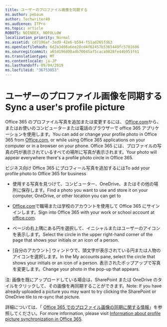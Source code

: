 ```yaml
---
title: ユーザーのプロファイル画像を同期する
ms.author: pebaum
author: Techwriter40
ms.audience: ITPro
ms.topic: article
ROBOTS: NOINDEX, NOFOLLOW
localization_priority: Normal
ms.assetid: cd7196af-3ed9-42e6-b594-f51ad265fd63
ms.openlocfilehash: 6d2a3d08a6ee20cd4f62457b5365449fc5781606
ms.sourcegitcommit: a65d196d00adb70045af5caca9828fe44b951f61
ms.translationtype: MT
ms.contentlocale: ja-JP
ms.lasthandoff: 09/04/2019
ms.locfileid: "36753853"
---
```

# <a name="sync-a-users-profile-picture"></a><span data-ttu-id="3bcaf-102">ユーザーのプロファイル画像を同期する</span><span class="sxs-lookup"><span data-stu-id="3bcaf-102">Sync a user's profile picture</span></span>

<span data-ttu-id="3bcaf-103">Office 365 のプロファイル写真を追加または変更するには、 [Office.com](http://www.office.com)から、またはお使いのコンピューターまたは電話のブラウザーで office 365 アプリケーションを使用します。</span><span class="sxs-lookup"><span data-stu-id="3bcaf-103">You can add or change your profile photo in Office 365 from [Office.com](http://www.office.com), or while using Office 365 applications on your computer or in a browser on your phone.</span></span> <span data-ttu-id="3bcaf-104">Office 365 には、プロファイルの写真の円が表示されているすべての場所に写真が表示されます。</span><span class="sxs-lookup"><span data-stu-id="3bcaf-104">Your photo will appear everywhere there's a profile photo circle in Office 365.</span></span>

<span data-ttu-id="3bcaf-105">ビジネス向け Office 365 にプロフィール写真を追加するには</span><span class="sxs-lookup"><span data-stu-id="3bcaf-105">To add your profile photo to Office 365 for business</span></span>

- <span data-ttu-id="3bcaf-106">使用する写真を見つけて、コンピューター、OneDrive、またはその他の場所に保存します。</span><span class="sxs-lookup"><span data-stu-id="3bcaf-106">Find a photo you want to use and store it on your computer, OneDrive, or other location you can get to</span></span>

- <span data-ttu-id="3bcaf-107">[Office.com](http://www.office.com)で職場または学校のアカウントを使用して Office 365 にサインインします。</span><span class="sxs-lookup"><span data-stu-id="3bcaf-107">Sign into Office 365 with your work or school account at [office.com](http://www.office.com).</span></span>

- <span data-ttu-id="3bcaf-108">ページの右上隅にある円を選択して、イニシャルまたはユーザーのアイコンを表示します。</span><span class="sxs-lookup"><span data-stu-id="3bcaf-108">Select the circle in the upper right-hand corner of the page that shows your initials or an icon of a person.</span></span>

- <span data-ttu-id="3bcaf-109">[自分のアカウント] ウィンドウで、頭文字が表示されている円または人物のアイコンを選択します。</span><span class="sxs-lookup"><span data-stu-id="3bcaf-109">In the My accounts pane, select the circle that shows your initials or an icon of a person.</span></span> <span data-ttu-id="3bcaf-110">表示されたポップアップで写真を変更します。</span><span class="sxs-lookup"><span data-stu-id="3bcaf-110">Change your photo in the pop-up that appears.</span></span>

<span data-ttu-id="3bcaf-111">注: 画像を既にアップロードしている場合は、SharePoint または OneDrive のタイルをクリックして、その画像を再同期することができます。</span><span class="sxs-lookup"><span data-stu-id="3bcaf-111">Note: If you have already uploaded a picture you may want to try clicking the SharePoint or OneDrive tile to re-sync that picture.</span></span>

<span data-ttu-id="3bcaf-112">詳細については、「 [Office 365 でのプロファイル画像の同期に関する情報](https://support.office.com/article/information-about-profile-picture-synchronization-in-office-365-20594d76-d054-4af4-a660-401133e3d48a)」を参照してください。</span><span class="sxs-lookup"><span data-stu-id="3bcaf-112">For more information, please visit [Information about profile picture synchronization in Office 365](https://support.office.com/article/information-about-profile-picture-synchronization-in-office-365-20594d76-d054-4af4-a660-401133e3d48a).</span></span>
